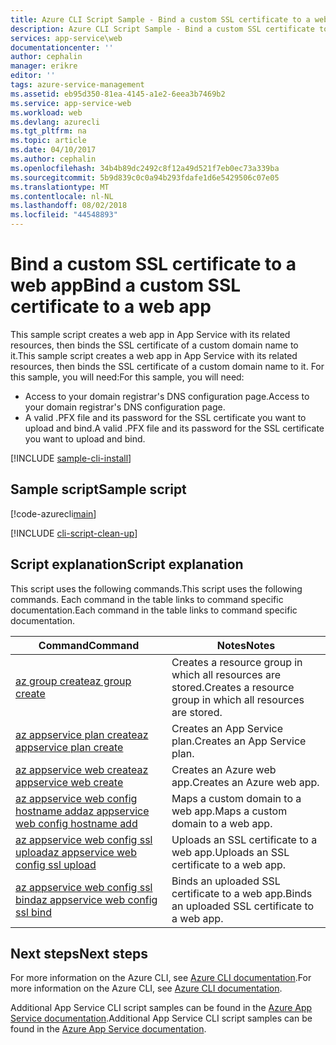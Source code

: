 ```yaml
---
title: Azure CLI Script Sample - Bind a custom SSL certificate to a web app | Microsoft Docs
description: Azure CLI Script Sample - Bind a custom SSL certificate to a web app
services: app-service\web
documentationcenter: ''
author: cephalin
manager: erikre
editor: ''
tags: azure-service-management
ms.assetid: eb95d350-81ea-4145-a1e2-6eea3b7469b2
ms.service: app-service-web
ms.workload: web
ms.devlang: azurecli
ms.tgt_pltfrm: na
ms.topic: article
ms.date: 04/10/2017
ms.author: cephalin
ms.openlocfilehash: 34b4b89dc2492c8f12a49d521f7eb0ec73a339ba
ms.sourcegitcommit: 5b9d839c0c0a94b293fdafe1d6e5429506c07e05
ms.translationtype: MT
ms.contentlocale: nl-NL
ms.lasthandoff: 08/02/2018
ms.locfileid: "44548893"
---
```

# <a name="bind-a-custom-ssl-certificate-to-a-web-app"></a><span data-ttu-id="9ea94-103">Bind a custom SSL certificate to a web app</span><span class="sxs-lookup"><span data-stu-id="9ea94-103">Bind a custom SSL certificate to a web app</span></span>

<span data-ttu-id="9ea94-104">This sample script creates a web app in App Service with its related resources, then binds the SSL certificate of a custom domain name to it.</span><span class="sxs-lookup"><span data-stu-id="9ea94-104">This sample script creates a web app in App Service with its related resources, then binds the SSL certificate of a custom domain name to it.</span></span> <span data-ttu-id="9ea94-105">For this sample, you will need:</span><span class="sxs-lookup"><span data-stu-id="9ea94-105">For this sample, you will need:</span></span>

* <span data-ttu-id="9ea94-106">Access to your domain registrar's DNS configuration page.</span><span class="sxs-lookup"><span data-stu-id="9ea94-106">Access to your domain registrar's DNS configuration page.</span></span>
* <span data-ttu-id="9ea94-107">A valid .PFX file and its password for the SSL certificate you want to upload and bind.</span><span class="sxs-lookup"><span data-stu-id="9ea94-107">A valid .PFX file and its password for the SSL certificate you want to upload and bind.</span></span>

[!INCLUDE [sample-cli-install](../../../includes/sample-cli-install.md)]

## <a name="sample-script"></a><span data-ttu-id="9ea94-108">Sample script</span><span class="sxs-lookup"><span data-stu-id="9ea94-108">Sample script</span></span>

[!code-azurecli[main](../../../cli_scripts/app-service/configure-ssl-certificate/configure-ssl-certificate.sh?highlight=3-5 "Bind a custom SSL certificate to a web app")]

[!INCLUDE [cli-script-clean-up](../../../includes/cli-script-clean-up.md)]

## <a name="script-explanation"></a><span data-ttu-id="9ea94-109">Script explanation</span><span class="sxs-lookup"><span data-stu-id="9ea94-109">Script explanation</span></span>

<span data-ttu-id="9ea94-110">This script uses the following commands.</span><span class="sxs-lookup"><span data-stu-id="9ea94-110">This script uses the following commands.</span></span> <span data-ttu-id="9ea94-111">Each command in the table links to command specific documentation.</span><span class="sxs-lookup"><span data-stu-id="9ea94-111">Each command in the table links to command specific documentation.</span></span>

| <span data-ttu-id="9ea94-112">Command</span><span class="sxs-lookup"><span data-stu-id="9ea94-112">Command</span></span> | <span data-ttu-id="9ea94-113">Notes</span><span class="sxs-lookup"><span data-stu-id="9ea94-113">Notes</span></span> |
|---|---|
| [<span data-ttu-id="9ea94-114">az group create</span><span class="sxs-lookup"><span data-stu-id="9ea94-114">az group create</span></span>](https://docs.microsoft.com/cli/azure/group#create) | <span data-ttu-id="9ea94-115">Creates a resource group in which all resources are stored.</span><span class="sxs-lookup"><span data-stu-id="9ea94-115">Creates a resource group in which all resources are stored.</span></span> |
| [<span data-ttu-id="9ea94-116">az appservice plan create</span><span class="sxs-lookup"><span data-stu-id="9ea94-116">az appservice plan create</span></span>](https://docs.microsoft.com/cli/azure/appservice/plan#create) | <span data-ttu-id="9ea94-117">Creates an App Service plan.</span><span class="sxs-lookup"><span data-stu-id="9ea94-117">Creates an App Service plan.</span></span> |
| [<span data-ttu-id="9ea94-118">az appservice web create</span><span class="sxs-lookup"><span data-stu-id="9ea94-118">az appservice web create</span></span>](https://docs.microsoft.com/cli/azure/appservice/web#delete) | <span data-ttu-id="9ea94-119">Creates an Azure web app.</span><span class="sxs-lookup"><span data-stu-id="9ea94-119">Creates an Azure web app.</span></span> |
| [<span data-ttu-id="9ea94-120">az appservice web config hostname add</span><span class="sxs-lookup"><span data-stu-id="9ea94-120">az appservice web config hostname add</span></span>](https://docs.microsoft.com/cli/azure/appservice/web/config/hostname#add) | <span data-ttu-id="9ea94-121">Maps a custom domain to a web app.</span><span class="sxs-lookup"><span data-stu-id="9ea94-121">Maps a custom domain to a web app.</span></span> |
| [<span data-ttu-id="9ea94-122">az appservice web config ssl upload</span><span class="sxs-lookup"><span data-stu-id="9ea94-122">az appservice web config ssl upload</span></span>](https://docs.microsoft.com/cli/azure/appservice/web/config/ssl#upload) | <span data-ttu-id="9ea94-123">Uploads an SSL certificate to a web app.</span><span class="sxs-lookup"><span data-stu-id="9ea94-123">Uploads an SSL certificate to a web app.</span></span> |
| [<span data-ttu-id="9ea94-124">az appservice web config ssl bind</span><span class="sxs-lookup"><span data-stu-id="9ea94-124">az appservice web config ssl bind</span></span>](https://docs.microsoft.com/en-us/cli/azure/appservice/web/config/ssl#bind) | <span data-ttu-id="9ea94-125">Binds an uploaded SSL certificate to a web app.</span><span class="sxs-lookup"><span data-stu-id="9ea94-125">Binds an uploaded SSL certificate to a web app.</span></span> |

## <a name="next-steps"></a><span data-ttu-id="9ea94-126">Next steps</span><span class="sxs-lookup"><span data-stu-id="9ea94-126">Next steps</span></span>

<span data-ttu-id="9ea94-127">For more information on the Azure CLI, see [Azure CLI documentation](https://docs.microsoft.com/cli/azure/overview).</span><span class="sxs-lookup"><span data-stu-id="9ea94-127">For more information on the Azure CLI, see [Azure CLI documentation](https://docs.microsoft.com/cli/azure/overview).</span></span>

<span data-ttu-id="9ea94-128">Additional App Service CLI script samples can be found in the [Azure App Service documentation](../app-service-cli-samples.md).</span><span class="sxs-lookup"><span data-stu-id="9ea94-128">Additional App Service CLI script samples can be found in the [Azure App Service documentation](../app-service-cli-samples.md).</span></span>
